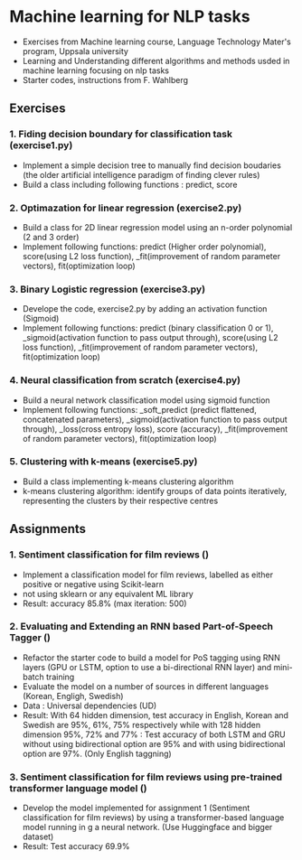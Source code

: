 # Machine learning for NLP tasks
- Exercises from Machine learning course, Language Technology Mater's program, Uppsala university
- Learning and Understanding different algorithms and methods usded in machine learning focusing on nlp tasks
- Starter codes, instructions from F. Wahlberg

## Exercises

### 1. Fiding decision boundary for classification task (exercise1.py)
- Implement a simple decision tree to manually find decision boudaries (the older artificial intelligence paradigm of finding clever rules)
- Build a class including following functions : predict, score

### 2. Optimazation for linear regression (exercise2.py)
- Build a class for 2D linear regression model using an n-order polynomial (2 and 3 order)
- Implement following functions: predict (Higher order polynomial), score(using L2 loss function), _fit(improvement of random parameter vectors), fit(optimization loop)

### 3. Binary Logistic regression (exercise3.py)
- Develope the code, exercise2.py by adding an activation function (Sigmoid)
- Implement following functions: predict (binary classification 0 or 1), _sigmoid(activation function to pass output through), score(using L2 loss function), _fit(improvement of random parameter vectors), fit(optimization loop)

### 4. Neural classification from scratch (exercise4.py)
- Build a neural network classification model using sigmoid function
- Implement following functions: _soft_predict (predict flattened, concatenated parameters),  _sigmoid(activation function to pass output through), _loss(cross entropy loss), score (accuracy), _fit(improvement of random parameter vectors), fit(optimization loop)

### 5. Clustering with k-means (exercise5.py)
- Build a class implementing k-means clustering algorithm
- k-means clustering algorithm: identify groups of data points iteratively, representing the clusters by their respective centres

## Assignments

### 1. Sentiment classification for film reviews ()
- Implement a classification model for film reviews, labelled as either positive or negative using Scikit-learn
- not using sklearn or any equivalent ML library
- Result: accuracy 85.8% (max iteration: 500)

### 2. Evaluating and Extending an RNN based Part-of-Speech Tagger ()
- Refactor the starter code to build a model for PoS tagging using RNN layers (GPU or LSTM, option to use a bi-directional RNN layer) and mini-batch training
- Evaluate the model on a number of sources in different languages (Korean, Engligh, Swedish)
- Data : Universal dependencies (UD)
- Result: With 64 hidden dimension, test accuracy in English, Korean and Swedish are 95%, 61%, 75% respectively while with 128 hidden dimension 95%, 72% and 77%
: Test accuracy of both LSTM and GRU without using bidirectional option are 95% and with using bidirectional option are 97%. (Only English taggning)

### 3. Sentiment classification for film reviews using pre-trained transformer language model ()
- Develop the model implemented for assignment 1 (Sentiment classification for film reviews) by using a transformer-based language model running in g a neural network. (Use Huggingface and bigger dataset)
- Result: Test accuracy 69.9%
